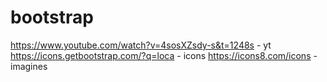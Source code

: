 # bootstrap
https://www.youtube.com/watch?v=4sosXZsdy-s&t=1248s - yt 
https://icons.getbootstrap.com/?q=loca - icons 
https://icons8.com/icons - imagines
